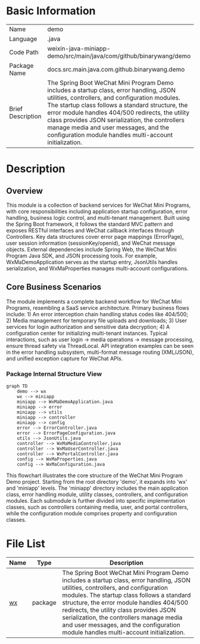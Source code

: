 # Basic Information

|      |      |
|------|------|
| Name | demo |
| Language | .java |
| Code Path | weixin-java-miniapp-demo/src/main/java/com/github/binarywang/demo |
| Package Name | docs.src.main.java.com.github.binarywang.demo |
| Brief Description | The Spring Boot WeChat Mini Program Demo includes a startup class, error handling, JSON utilities, controllers, and configuration modules. The startup class follows a standard structure, the error module handles 404/500 redirects, the utility class provides JSON serialization, the controllers manage media and user messages, and the configuration module handles multi-account initialization. |

# Description

## Overview  
This module is a collection of backend services for WeChat Mini Programs, with core responsibilities including application startup configuration, error handling, business logic control, and multi-tenant management. Built using the Spring Boot framework, it follows the standard MVC pattern and exposes RESTful interfaces and WeChat callback interfaces through Controllers. Key data structures cover error page mappings (ErrorPage), user session information (sessionKey/openid), and WeChat message objects. External dependencies include Spring Web, the WeChat Mini Program Java SDK, and JSON processing tools. For example, WxMaDemoApplication serves as the startup entry, JsonUtils handles serialization, and WxMaProperties manages multi-account configurations.  

## Core Business Scenarios  
The module implements a complete backend workflow for WeChat Mini Programs, resembling a SaaS service architecture. Primary business flows include: 1) An error interception chain handling status codes like 404/500; 2) Media management for temporary file uploads and downloads; 3) User services for login authorization and sensitive data decryption; 4) A configuration center for initializing multi-tenant instances. Typical interactions, such as user login → media operations → message processing, ensure thread safety via ThreadLocal. API integration examples can be seen in the error handling subsystem, multi-format message routing (XML/JSON), and unified exception capture for WeChat APIs.


### Package Internal Structure View

```mermaid
graph TD
    demo --> wx
    wx --> miniapp
    miniapp --> WxMaDemoApplication.java
    miniapp --> error
    miniapp --> utils
    miniapp --> controller
    miniapp --> config
    error --> ErrorController.java
    error --> ErrorPageConfiguration.java
    utils --> JsonUtils.java
    controller --> WxMaMediaController.java
    controller --> WxMaUserController.java
    controller --> WxPortalController.java
    config --> WxMaProperties.java
    config --> WxMaConfiguration.java
```

This flowchart illustrates the core structure of the WeChat Mini Program Demo project. Starting from the root directory 'demo', it expands into 'wx' and 'miniapp' levels. The 'miniapp' directory includes the main application class, error handling module, utility classes, controllers, and configuration modules. Each submodule is further divided into specific implementation classes, such as controllers containing media, user, and portal controllers, while the configuration module comprises property and configuration classes.

# File List

| Name   | Type  | Description |
|-------|------|-------------|
| [wx](wx/_module.md) | package | The Spring Boot WeChat Mini Program Demo includes a startup class, error handling, JSON utilities, controllers, and configuration modules. The startup class follows a standard structure, the error module handles 404/500 redirects, the utility class provides JSON serialization, the controllers manage media and user messages, and the configuration module handles multi-account initialization. |


